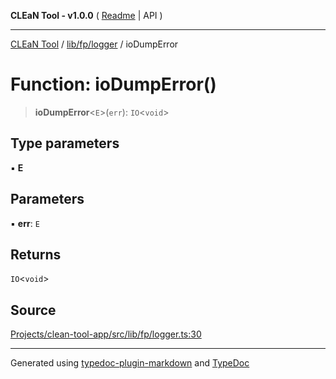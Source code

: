 **CLEaN Tool - v1.0.0** ( [Readme](../../../../README.md) \| API )

***

[CLEaN Tool](../../../../modules.md) / [lib/fp/logger](../README.md) / ioDumpError

# Function: ioDumpError()

> **ioDumpError**\<`E`\>(`err`): `IO`\<`void`\>

## Type parameters

▪ **E**

## Parameters

▪ **err**: `E`

## Returns

`IO`\<`void`\>

## Source

[Projects/clean-tool-app/src/lib/fp/logger.ts:30](https://github.com/yuckyh/clean-tool-app/)

***

Generated using [typedoc-plugin-markdown](https://www.npmjs.com/package/typedoc-plugin-markdown) and [TypeDoc](https://typedoc.org/)
